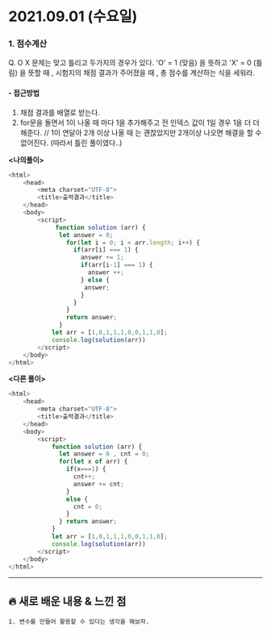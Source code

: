 # 2021.09.01 (수요일)
### **1. 점수계산**

Q. O X 문제는 맞고 틀리고 두가지의 경우가 있다. 'O' = 1 (맞음) 을 뜻하고 'X' = 0 (틀림) 을 뜻할 때 , 
시험지의 채점 결과가 주어졌을 때 , 총 점수를 계산하는 식을 세워라.

#### -  접근방법
1. 채점 결과를 배열로 받는다.
2. for문을 돌면서 1이 나올 때 마다 1을 추가해주고 전 인덱스 값이 1일 경우 1을 더 더해준다. 
    // 1이 연달아 2개 이상 나올 때 는 괜찮았지만 2개이상 나오면 해결을 할 수 없어진다. (따라서 틀린 풀이였다..)

**<나의풀이>**
```javascript
<html>
    <head>
        <meta charset="UTF-8">
        <title>출력결과</title>
    </head>
    <body>
        <script>
             function solution (arr) {
              let answer = 0;
                for(let i = 0; i < arr.length; i++) {
                  if(arr[i] === 1) {
                    answer += 1;
                    if(arr[i-1] === 1) {
                      answer ++;
                    } else {
                     answer;
                    }
                  }
                }
                return answer;
              }
            let arr = [1,0,1,1,1,0,0,1,1,0];
            console.log(solution(arr))
        </script>
    </body>
</html>
```

**<다른 풀이>**
```javascript
<html>
    <head>
        <meta charset="UTF-8">
        <title>출력결과</title>
    </head>
    <body>
        <script>
            function solution (arr) {
              let answer = 0 , cnt = 0;
              for(let x of arr) {
                if(x===1) {
                  cnt++; 
                  answer += cnt;
                }
                else {
                  cnt = 0;
                } 
              } return answer;
            }
            let arr = [1,0,1,1,1,0,0,1,1,0];
            console.log(solution(arr))
        </script>
    </body>
</html>
```
---
##  **🔥 새로 배운 내용 & 느낀 점**
    1. 변수를 만들어 활용할 수 있다는 생각을 해보자.